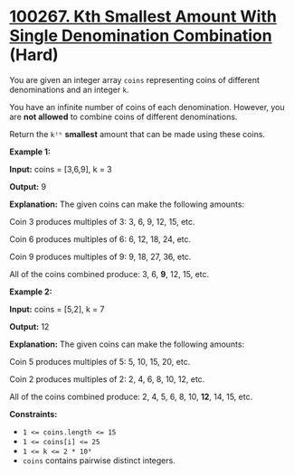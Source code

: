 # [100267. Kth Smallest Amount With Single Denomination Combination][link] (Hard)

[link]: https://leetcode.cn/contest/weekly-contest-393/problems/kth-smallest-amount-with-single-denomination-combination/

You are given an integer array `coins` representing coins of different denominations and an integer
`k`.

You have an infinite number of coins of each denomination. However, you are **not allowed** to
combine coins of different denominations.

Return the `kᵗʰ` **smallest** amount that can be made using these coins.

**Example 1:**

**Input:** coins = \[3,6,9\], k = 3

**Output:** 9

**Explanation:** The given coins can make the following amounts:

Coin 3 produces multiples of 3: 3, 6, 9, 12, 15, etc.

Coin 6 produces multiples of 6: 6, 12, 18, 24, etc.

Coin 9 produces multiples of 9: 9, 18, 27, 36, etc.

All of the coins combined produce: 3, 6, **9**, 12, 15, etc.

**Example 2:**

**Input:** coins = \[5,2\], k = 7

**Output:** 12

**Explanation:** The given coins can make the following amounts:

Coin 5 produces multiples of 5: 5, 10, 15, 20, etc.

Coin 2 produces multiples of 2: 2, 4, 6, 8, 10, 12, etc.

All of the coins combined produce: 2, 4, 5, 6, 8, 10, **12**, 14, 15, etc.

**Constraints:**

- `1 <= coins.length <= 15`
- `1 <= coins[i] <= 25`
- `1 <= k <= 2 * 10⁹`
- `coins` contains pairwise distinct integers.
